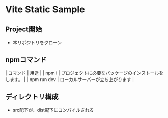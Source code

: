 # Vite Static Sample

## Project開始
- 本リポジトリをクローン

## npmコマンド
| コマンド | 用途 |
| npm i | プロジェクトに必要なバッケージのインストールをします。 |
| npm run dev | ローカルサーバーが立ち上がります |

## ディレクトリ構成
- src配下が、dist配下にコンパイルされる